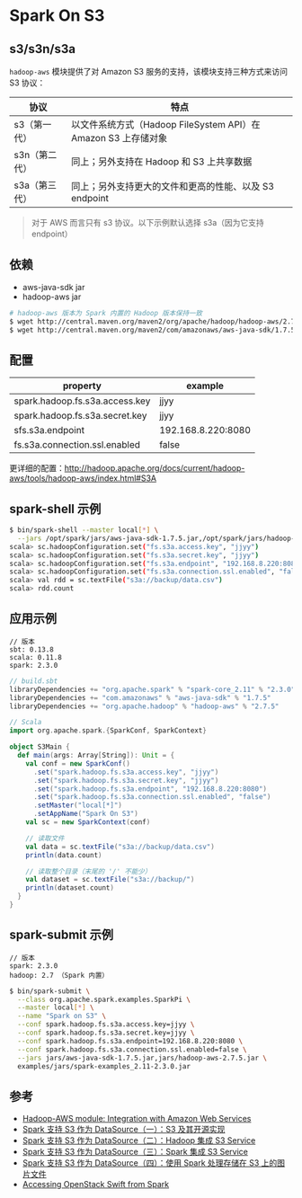 # Spark On S3

## s3/s3n/s3a

`hadoop-aws` 模块提供了对 Amazon S3 服务的支持，该模块支持三种方式来访问 S3 协议：

| 协议          | 特点                                                           |
| ------------- | -------------------------------------------------------------- |
| s3（第一代）  | 以文件系统方式（Hadoop FileSystem API）在 Amazon S3 上存储对象 |
| s3n（第二代） | 同上；另外支持在 Hadoop 和 S3 上共享数据                       |
| s3a（第三代） | 同上；另外支持更大的文件和更高的性能、以及 S3 endpoint         |

> 对于 AWS 而言只有 s3 协议。以下示例默认选择 s3a（因为它支持 endpoint）

## 依赖

* aws-java-sdk jar
* hadoop-aws jar

```sh
# hadoop-aws 版本为 Spark 内置的 Hadoop 版本保持一致
$ wget http://central.maven.org/maven2/org/apache/hadoop/hadoop-aws/2.7.5/hadoop-aws-2.7.5.jar
$ wget http://central.maven.org/maven2/com/amazonaws/aws-java-sdk/1.7.5/aws-java-sdk-1.7.5.jar
```

## 配置

| property                       | example            |
| ------------------------------ | ------------------ |
| spark.hadoop.fs.s3a.access.key | jjyy               |
| spark.hadoop.fs.s3a.secret.key | jjyy               |
| sfs.s3a.endpoint               | 192.168.8.220:8080 |
| fs.s3a.connection.ssl.enabled  | false              |

更详细的配置：<http://hadoop.apache.org/docs/current/hadoop-aws/tools/hadoop-aws/index.html#S3A>

## spark-shell 示例

```sh
$ bin/spark-shell --master local[*] \
  --jars /opt/spark/jars/aws-java-sdk-1.7.5.jar,/opt/spark/jars/hadoop-aws-2.7.5.jar
scala> sc.hadoopConfiguration.set("fs.s3a.access.key", "jjyy")
scala> sc.hadoopConfiguration.set("fs.s3a.secret.key", "jjyy")
scala> sc.hadoopConfiguration.set("fs.s3a.endpoint", "192.168.8.220:8080")
scala> sc.hadoopConfiguration.set("fs.s3a.connection.ssl.enabled", "false")
scala> val rdd = sc.textFile("s3a://backup/data.csv")
scala> rdd.count
```

## 应用示例

```plaintext
// 版本
sbt: 0.13.8
scala: 0.11.8
spark: 2.3.0
```

```sbt
// build.sbt
libraryDependencies += "org.apache.spark" % "spark-core_2.11" % "2.3.0" % "provided"
libraryDependencies += "com.amazonaws" % "aws-java-sdk" % "1.7.5"
libraryDependencies += "org.apache.hadoop" % "hadoop-aws" % "2.7.5"
```

```scala
// Scala
import org.apache.spark.{SparkConf, SparkContext}

object S3Main {
  def main(args: Array[String]): Unit = {
    val conf = new SparkConf()
      .set("spark.hadoop.fs.s3a.access.key", "jjyy")
      .set("spark.hadoop.fs.s3a.secret.key", "jjyy")
      .set("spark.hadoop.fs.s3a.endpoint", "192.168.8.220:8080")
      .set("spark.hadoop.fs.s3a.connection.ssl.enabled", "false")
      .setMaster("local[*]")
      .setAppName("Spark On S3")
    val sc = new SparkContext(conf)

    // 读取文件
    val data = sc.textFile("s3a://backup/data.csv")
    println(data.count)

    // 读取整个目录（末尾的 '/' 不能少）
    val dataset = sc.textFile("s3a://backup/")
    println(dataset.count)
  }
}
```

## spark-submit 示例

```plaintext
// 版本
spark: 2.3.0
hadoop: 2.7 （Spark 内置）
```

```sh
$ bin/spark-submit \
  --class org.apache.spark.examples.SparkPi \
  --master local[*] \
  --name "Spark on S3" \
  --conf spark.hadoop.fs.s3a.access.key=jjyy \
  --conf spark.hadoop.fs.s3a.secret.key=jjyy \
  --conf spark.hadoop.fs.s3a.endpoint=192.168.8.220:8080 \
  --conf spark.hadoop.fs.s3a.connection.ssl.enabled=false \
  --jars jars/aws-java-sdk-1.7.5.jar,jars/hadoop-aws-2.7.5.jar \
  examples/jars/spark-examples_2.11-2.3.0.jar
```

## 参考

* [Hadoop-AWS module: Integration with Amazon Web Services](http://hadoop.apache.org/docs/current/hadoop-aws/tools/hadoop-aws/index.html)
* [Spark 支持 S3 作为 DataSource（一）：S3 及其开源实现](https://ieevee.com/tech/2016/07/25/s3-1.html)
* [Spark 支持 S3 作为 DataSource（二）：Hadoop 集成 S3 Service](https://ieevee.com/tech/2016/07/26/s3-2.html)
* [Spark 支持 S3 作为 DataSource（三）：Spark 集成 S3 Service](https://ieevee.com/tech/2016/07/27/s3-3.html)
* [Spark 支持 S3 作为 DataSource（四）：使用 Spark 处理存储在 S3 上的图片文件](https://ieevee.com/tech/2016/08/05/s3-4.html)
* [Accessing OpenStack Swift from Spark](http://spark.apache.org/docs/latest/storage-openstack-swift.html)
